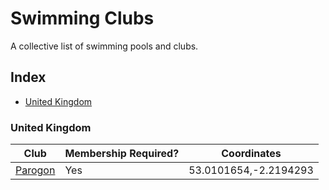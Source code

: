 # Swimming Clubs

A collective list of swimming pools and clubs.

## Index

- [United Kingdom](#united-kingdom)

### United Kingdom

| Club | Membership Required? | Coordinates |
| ----- | -------------------- | ----------- |
| [Parogon](https://parogon.com/) | Yes | 53.0101654,-2.2194293 |
